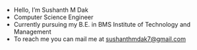 - Hello, I’m Sushanth M Dak
- Computer Science Engineer
- Currently pursuing my B.E. in BMS Institute of Technology and Management
- To reach me you can mail me at sushanthmdak7@gmail.com
